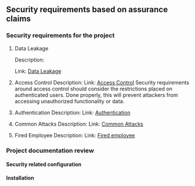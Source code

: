 ## Security requirements based on assurance claims

### Security requirements for the project

  1. Data Leakage
         
     Description:
 
     Link: [Data Leakage](./misuse-cases/Data-Leakage.svg)

  1. Access Control
         Description:
 Link: [Access Control](./misuse-cases/Access-Control.svg)
 Security requirements around access control should consider the restrictions placed on authenticated users.  Done properly, this will prevent attackers from accessing unauthorized functionality or data.


  1. Authentication
         Description:
 Link: [Authentication](./misuse-cases/Authentication.svg)

  1. Common Attacks
         Description:
 Link: [Common Attacks](./misuse-cases/Common-Attacks.svg)

  1. Fired Employee
         Description:
 Link: [Fired employee](./misuse-cases/Fired-employee.svg)



### Project documentation review

#### Security related configuration
#### Installation
